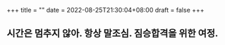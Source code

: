 +++
title =  ""
date = 2022-08-25T21:30:04+08:00
draft = false
+++
## 시간은 멈추지 않아. 항상 말조심. 짐승합격을 위한 여정.